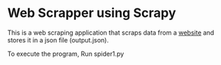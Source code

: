 # Web Scrapper using Scrapy

This is a web scraping application that scraps data from a [website](https://getlatka.com/) and stores it in a json file (output.json).

To execute the program, Run spider1.py
